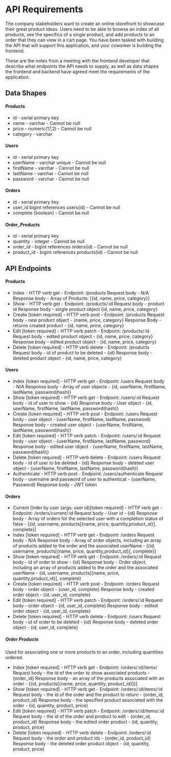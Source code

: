 # API Requirements
The company stakeholders want to create an online storefront to showcase their great product ideas. Users need to be able to browse an index of all products, see the specifics of a single product, and add products to an order that they can view in a cart page. You have been tasked with building the API that will support this application, and your coworker is building the frontend.

These are the notes from a meeting with the frontend developer that describe what endpoints the API needs to supply, as well as data shapes the frontend and backend have agreed meet the requirements of the application. 


## Data Shapes
#### Products 
- id - serial primary key 
- name - varchar - Cannot be null
- price - numeric(17,2) - Cannot be null
- category - varchar

#### Users 
- id - serial primary key
- userName - varchar unique - Cannot be null
- firstName - varchar - Cannot be null
- lastName - varchar - Cannot be null
- password - varchar  - Cannot be null

#### Orders 
- id - serial primary key
- user_id bigint references users(id)  - Cannot be null
- complete (boolean) - Cannot be null


#### Order_Products 
- id - serial primary key
- quantity - integer  - Cannot be null
- order_id - bigint references orders(id)  - Cannot be null
- product_id - bigint references products(id)  - Cannot be null


## API Endpoints

#### Products
- Index - HTTP verb get - Endpoint: /products
	Request body - N/A
	Response body - Array of Products: [{id, name, price, category}]
- Show - HTTP verb get - Endpoint: /products/:id
	Request body - product id
	Response body - single product object {id, name, price, category}
- Create [token required] - HTTP verb post - Endpoint: /products
	Request body - new product object - {name, price, category}
	Response Body - returns created product - {id, name, price, category}
- Edit [token required] - HTTP verb patch - Endpoint: /products/:id
	Request body - edited product object - {id, name, price, category}
	Response body - edited product object - {id, name, price, category}
- Delete [token required] - HTTP verb delete - Endpoint: /products
	Request body - id of product to be deleted - {id}
	Response body - deleted product object - {id, name, price, category}


#### Users
- Index [token required] - HTTP verb get - Endpoint: /users
	Request body - N/A
	Response body - Array of user objects - {id, userName, firstName, lastName, password(hash)}
- Show [token required] - HTTP verb get - Endpoint: /users/:id
	Request body - id of user to show - {id}
	Response body - User object - {id, userName, firstName, lastName, password(hash)}
- Create [token required] - HTTP verb post - Endpoint: /users
	Request body - user object - {userName, firstName, lastName, password}
	Response body - created user object - {userName, firstName, lastName, password(hash)}
- Edit [token required] - HTTP verb patch - Endpoint: /users/:id
	Request body - user object - {userName, firstName, lastName, password}
	Response body - edited user object - {userName, firstName, lastName, password(hash)}
- Delete [token required] - HTTP verb delete - Endpoint: /users
	Request body - id of user to be deleted - {id}
	Response body - deleted user object - {userName, firstName, lastName, password(hash)}
- Authenticate - HTTP verb post - Endpoint: /users/authenticate
	Request body - username and password of user to authenticat - {userName, Password}
	Response body - JWT token

#### Orders
- Current Order by user (args: user id)[token required] - HTTP verb get - Endpoint: /orders/current/:id
	Request body - User id - {id}
	Response body - Array of orders for the selected user with a completion status of false - [{id, username, products[{name, price, quantity,product_id}], complete}] 
- Index [token required] - HTTP verb get - Endpoint: /orders
	Request body - N/A
	Response body - Array of order objects, including an array of products added to the order and the associated userName - [{id, username, products[{name, price, quantity,product_id}], complete}]
- Show [token required] - HTTP verb get - Endpoint: /orders/:id
	Request body - id of order to show - {id}
	Response body - Order object, including an array of products added to the order and the associated userName - {id, username, products[{name, price, quantity,product_id}], complete}
- Create [token required] - HTTP verb post - Endpoint: /orders
	Request body - order object - {user_id,  complete}
	Response body - created order object - {id, user_id, complete}
- Edit [token required] - HTTP verb patch - Endpoint: /orders/:id
	Request body - order object - {id, user_id,  complete}
	Response body - edited order object - {id, user_id, complete}
- Delete [token required] - HTTP verb delete - Endpoint: /users
	Request body - id of order to be deleted - {id}
	Response body - deleted order object - {id, user_id, complete}

##### Order Products
Used for associating one or more products to an order, including quantities ordered.
- Index [token required] - HTTP verb get - Endpoint: /orders/:id/items/
	Request body - the id of the order to show associated products - {order_id}
	Response body - an array of the products associated with an order - [{id, products[{name, price, quantity, product_id}]}]
- Show [token required] - HTTP verb get - Endpoint: /orders/:id/items/:id
	Request body - the id of the order and the product to return - {order_id, product_id}
	Response body - the specified product associated with the order - {id, quantity, product, price}
- Edit [token required] - HTTP verb patch - Endpoint: /orders/:id/items/:id
	Request body - the id of the order and product to edit - {order_id, product_id}
	Response body - the edited order product - {id, quantity, product, price}
- Delete [token required] - HTTP verb delete - Endpoint: /orders/:id
	Request body - the order and product ids - {order_id, product_id}
	Response body - the deleted order product object - {id, quantity, product, price}

